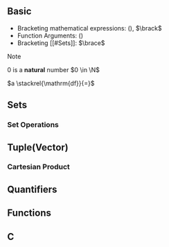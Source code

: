 ## Basic
- Bracketing mathematical expressions: $\lparen \rparen$, $\brack$
- Function Arguments: $\lparen \rparen$
- Bracketing [[#Sets]]: $\brace$

>[!Note]
>0 is a **natural** number $0 \in \N$
>

$a \stackrel{\mathrm{df}}{=}$

## Sets


### Set Operations

## Tuple(Vector)

### Cartesian Product

## Quantifiers

## Functions

## C
